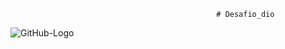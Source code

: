                                                   # Desafio_dio

![GitHub-Logo](https://user-images.githubusercontent.com/67602627/156267028-dd7913d5-723e-42b6-b550-1f8cad3a1438.png)
